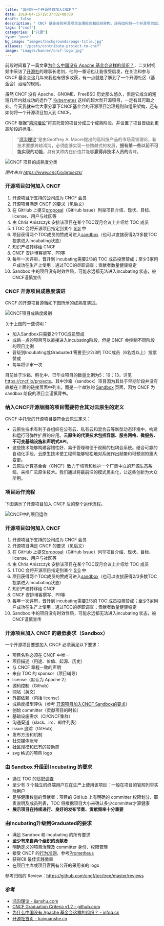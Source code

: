```yaml
---
title: "如何将一个开源项目加入CNCF？"
date: 2019-04-15T19:37:02+08:00
draft: false
description: " CNCF 基金会的开源项目治理规则和组织架构，还有如何将一个开源项目加入到 CNCF。"
tags: ["cncf"]
categories: ["开源"]
type: "post"
bg_image: "images/backgrounds/page-title.jpg"
aliases: "/posts/contribute-project-to-cncf"
image: "images/banner/cncf-logo.jpg"
---
```


前段时间看了一篇文章[为什么中国没有 Apache 基金会这样的组织？](<https://www.infoq.cn/article/l0bCXU3SojYXpz-AhP3v>)，二叉树视频中采访了[开源社](<http://www.kaiyuanshe.cn/>)的理事长老刘，他的一番话也让我很受启发，在关注和参与 CNCF 基金会这几年来我也有很多收获，有一点就是了解到了一个开源社区（基金会）治理的规则。

虽然 CNCF 没有 Apache、GNOME、FreeBSD 历史那么悠久，但是它成立的短短几年内就成功的运作了 [Kubernetes](https://kubernetes.io) 这样的超大型开源项目，一定有其可取之处。今天我就来给大家分享下CNCF基金会的开源项目治理规则和组织架构，还有如何将一个开源项目加入到 CNCF。

CNCF 根据“[鸿沟理论](https://www.jianshu.com/p/a305fa93580b)”将其托管的项目分成三个成熟阶段，并设置了项目晋级到更高阶段的标准。

> “[鸿沟理论](https://www.jianshu.com/p/a305fa93580b)”是由Geoffrey A. Moore提出的高科技产品的市场营销理论。新技术要想跨越鸿沟，必须能够实现一些跨越式的发展，**拥有某一些以前不可能实现的功能**，具有某种内在价值并能够**赢得非技术人员的**青睐。

![CNCF 项目的成熟度分类](https://jimmysong.io/kubernetes-handbook/images/cncf-graduation.jpg)

*图片来自 <https://www.cncf.io/projects/>*

### 开源项目如何加入 CNCF

1. 开源项目所支持的公司成为 CNCF 会员
2. 开源项目满足 CNCF 的要求（见后文）
3. 在 GitHub 上提交[proposal](https://github.com/cncf/toc/issues/113)（GitHub Issue）列举项目介绍、现状、目标、license、用户与社区等
4. 由 Chris Aniszczyk 安排该项目在某个TOC双月会议上介绍给 TOC 成员
5. 1.TOC 会将开源项目指定到某个 [SIG](https://jimmysong.io/kubernetes-handbook/cloud-native/cncf-sig.html) 中
6. 项目获得两个TOC成员的赞成可进入[sandbox](https://github.com/cncf/toc/blob/master/process/sandbox.md)（也可以直接获得2/3多数TOC 投票进入Incubating状态）
7. 知识产权转移给 CNCF
8. CNCF 安排博客撰写、PR等
9. 每年一次评审，晋升到 incubating需要2/3的 TOC 成员投票赞成；至少3家用户成功在生产上使用；通过TOC的尽职调查；贡献者数量健康稳定
10. Sandbox 中的项目没有时效性质，可能永远都无法进入incubating 状态，被CNCF谨慎宣传

### CNCF 开源项目成熟度演进

CNCF 的开源项目遵循如下图所示的成熟度演进。

![CNCF项目成熟度级别](https://jimmysong.io/kubernetes-handbook/images/cncf-graduation-criteria-v2.jpg)

关于上图的一些说明：

- 加入Sandbox只需要2个TOC成员赞成
- 成熟一点的项目可以直接进入incubating阶段，但是 CNCF 会控制不同阶段的项目比例
- 晋级到Incubating或Graduated 需要至少2/3的 TOC成员（6名或以上）投票赞成
- 每年将评审一次

目前处于沙箱、孵化中、已毕业项目的数量比例为5：16：13，详见 <https://cncf.io/projects>。其中沙箱（sandbox）项目因为其处于早期阶段并没有直接在上面的链接页面中列出，而是一个单独的 [Sandbox](https://www.cncf.io/sandbox-projects/) 页面，因为 CNCF 为 sandbox 阶段的项目会谨慎背书。

### 纳入CNCF开源版图的项目需要符合其对云原生的定义

CNCF 中托管的开源项目要符合云原生定义：

- 云原生技术有利于各组织在公有云、私有云和混合云等新型动态环境中，构建和运行可弹性扩展的应用。**云原生的代表技术包括容器、服务网格、微服务、不可变基础设施和声明式API**。
- 这些技术能够构建容错性好、易于管理和便于观察的松耦合系统。结合可靠的自动化手段，云原生技术使工程师能够轻松地对系统作出频繁和可预测的重大变更。
- 云原生计算基金会（CNCF）致力于培育和维护一个厂商中立的开源生态系统，来推广云原生技术。我们通过将最前沿的模式民主化，让这些创新为大众所用。

### 项目运作流程

下图演示了开源项目加入 CNCF 后的整个运作流程。

![CNCF中的项目运作](https://jimmysong.io/kubernetes-handbook/images/006tNc79ly1g1yz80ag98j31cs0n2gr7.jpg)

### 开源项目如何加入 CNCF

1. 开源项目所支持的公司成为 CNCF 会员
2. 开源项目满足 CNCF 的要求（见后文）
3. 在 GitHub 上提交[proposal](https://github.com/cncf/toc/issues/113)（GitHub Issue）列举项目介绍、现状、目标、license、用户与社区等
4. 由 Chris Aniszczyk 安排该项目在某个TOC双月会议上介绍给 TOC 成员
5. 1.TOC 会将开源项目指定到某个 [SIG](https://jimmysong.io/kubernetes-handbook/cloud-native/cncf-sig.html) 中
6. 项目获得两个TOC成员的赞成可进入[sandbox](https://github.com/cncf/toc/blob/master/process/sandbox.md)（也可以直接获得2/3多数TOC 投票进入Incubating状态）
7. 知识产权转移给 CNCF
8. CNCF 安排博客撰写、PR等
9. 每年一次评审，晋升到 incubating需要2/3的 TOC 成员投票赞成；至少3家用户成功在生产上使用；通过TOC的尽职调查；贡献者数量健康稳定
10. Sandbox 中的项目没有时效性质，可能永远都无法进入incubating 状态，被CNCF谨慎宣传

### 开源项目加入 CNCF 的最低要求（Sandbox）

一个开源项目要想加入 CNCF 必须满足以下要求：

- 项目名称必须在 CNCF 中唯一
- 项目描述（用途、价值、起源、历史）
- 与 CNCF 章程一致的声明
- 来自 TOC 的 sponsor（项目辅导）
- license（默认为 Apache 2）
- 源码控制（Github）
- 网站（英文）
- 外部依赖（包括 license）
- 成熟度模型评估（参考 [开源项目加入CNCF Sandbox的要求](https://jimmysong.io/kubernetes-handbook/cloud-native/cncf-sandbox-criteria.html)）
- 创始 committer（贡献项目的时长）
- 基础设施需求（CI/CNCF集群）
- 沟通渠道（slack、irc、邮件列表）
- issue 追踪（GitHub）
- 发布方法和机制
- 社交媒体账号
- 社区规模和已有的赞助商
- svg 格式的项目 logo

### 由 Sandbox 升级到 Incubating 的要求

- 通过 TOC 的[尽职调查](https://github.com/cncf/toc/blob/master/process/due-diligence-guidelines.md)
- 至少有 3 个独立的终端用户在在生产上使用该项目：一般在项目的官网列举实际用户
- 足够健康数量的贡献者：项目的 GitHub 上有明确的 committer 权限划分、职责说明及成员列表，TOC 将根据项目大小来确认多少committer才算健康
- **展示项目在持续进行、良好的发布节奏、贡献频率十分重要**

### 由Incubating升级到Graduated的要求

- 满足 Sandbox 和 Incubating 的所有要求
- **至少有来自两个组织的贡献者**
- 明确定义的项目治理及 committer 身份、权限管理
- 接受 CNCF 的[行为准则](https://github.com/cncf/foundation/blob/master/code-of-conduct.md)，参考[Prometheus](https://bestpractices.coreinfrastructure.org/en/projects/486)
- 获得CII 最佳实践徽章
- 在项目主库或项目官网有公开的采用者的 logo

参考归档的 Review：<https://github.com/cncf/toc/tree/master/reviews>

### 参考

- [鸿沟理论 - jianshu.com](https://www.jianshu.com/p/a305fa93580b)
- [CNCF Graduation Criteria v1.2 - github.com](https://github.com/cncf/toc/blob/master/process/graduation_criteria.adoc)
- [为什么中国没有 Apache 基金会这样的组织？ - infoq.cn](<https://www.infoq.cn/article/l0bCXU3SojYXpz-AhP3v>)
- [开源社首页 - kaiyuanshe.cn](<http://www.kaiyuanshe.cn/>)
